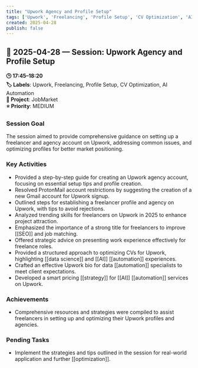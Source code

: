 ```yaml
---
title: "Upwork Agency and Profile Setup"
tags: ['Upwork', 'Freelancing', 'Profile Setup', 'CV Optimization', 'AI Automation']
created: 2025-04-28
publish: false
---
```


## 📅 2025-04-28 — Session: Upwork Agency and Profile Setup

**🕒 17:45–18:20**  
**🏷️ Labels**: Upwork, Freelancing, Profile Setup, CV Optimization, AI Automation  
**📂 Project**: JobMarket  
**⭐ Priority**: MEDIUM  


### Session Goal
The session aimed to provide comprehensive guidance on setting up a freelancer and agency account on Upwork, addressing common issues, and optimizing profiles for better market positioning.

### Key Activities
- Provided a step-by-step guide for creating an Upwork agency account, focusing on essential setup tips and profile creation.
- Resolved ProtonMail account restrictions by suggesting the creation of a new Gmail account for Upwork signup.
- Outlined steps for establishing a freelancer profile and agency on Upwork, with tips to avoid rejections.
- Analyzed trending skills for freelancers on Upwork in 2025 to enhance project attraction.
- Emphasized the importance of a strong title for freelancers to improve [[SEO]] and job matching.
- Offered strategic advice on presenting work experience effectively for freelance roles.
- Provided a structured approach to optimizing CVs for Upwork, highlighting [[data science]] and [[AI]] [[automation]] experiences.
- Crafted an effective Upwork bio for data [[automation]] specialists to meet client expectations.
- Developed a smart pricing [[strategy]] for [[AI]] [[automation]] services on Upwork.

### Achievements
- Comprehensive resources and strategies were compiled to assist freelancers in setting up and optimizing their Upwork profiles and agencies.

### Pending Tasks
- Implement the strategies and tips outlined in the session for real-world application and further [[optimization]].
